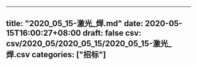 
---
title: "2020_05_15-激光_焊.md"
date: 2020-05-15T16:00:27+08:00
draft: false
csv: csv/2020_05/2020_05_15/2020_05_15-激光_焊.csv
categories: ["招标"]
---
